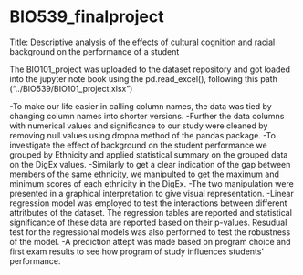 # BIO539_finalproject

Title: Descriptive analysis of the effects of cultural cognition and racial background on the performance of a student

The BIO101_project was uploaded to the dataset repository and got loaded into the jupyter note book using the pd.read_excel(), following this path 
(“../BIO539/BIO101_project.xlsx”)

-To make our life easier in calling column names, the data was tied by changing column names into shorter versions. 
-Further the data columns with numerical values and significance to our study were cleaned by removing null values using dropna method of the pandas package. 
-To investigate the effect of background on the student performance we grouped by Ethnicity and applied statistical summary on the grouped data on the DigEx values.
-Similarly to get a clear indication of the gap between members of the same ethnicity, we manipulted to get the maximum and minimum scores of each ethnicity in the DigEx.
-The two manipulation were presented in a graphical interpretation to give visual representation. 
-Linear regression model was employed to test the interactions between different attritbutes of the dataset. The regression tables are reported and statistical significance of these data are reported based on their p-values. Resudual test for the regressional models was also performed to test the robustness of the model. 
-A prediction attept was made based on program choice and first exam results to see how program of study influences students' performance.  
